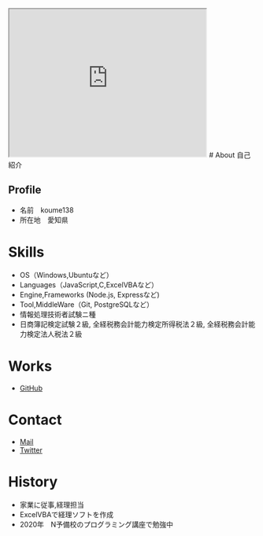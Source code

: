 <iframe src="https://www.openprocessing.org/sketch/1050767/embed/" width="400" height="300"></iframe>
# About
自己紹介

## Profile
- 名前　koume138
- 所在地　愛知県

# Skills
- OS（Windows,Ubuntuなど）
- Languages（JavaScript,C,ExcelVBAなど）
- Engine,Frameworks (Node.js, Expressなど)
- Tool,MiddleWare（Git, PostgreSQLなど）
- 情報処理技術者試験ニ種
- 日商簿記検定試験２級, 全経税務会計能力検定所得税法２級, 全経税務会計能力検定法人税法２級

# Works
- [GitHub](GitHubのURL)

# Contact
- [Mail](mailto:koume138@gmail.com)
- [Twitter](https://twitter.com/shim705)

# History
- 家業に従事,経理担当
- ExcelVBAで経理ソフトを作成
- 2020年　N予備校のプログラミング講座で勉強中
